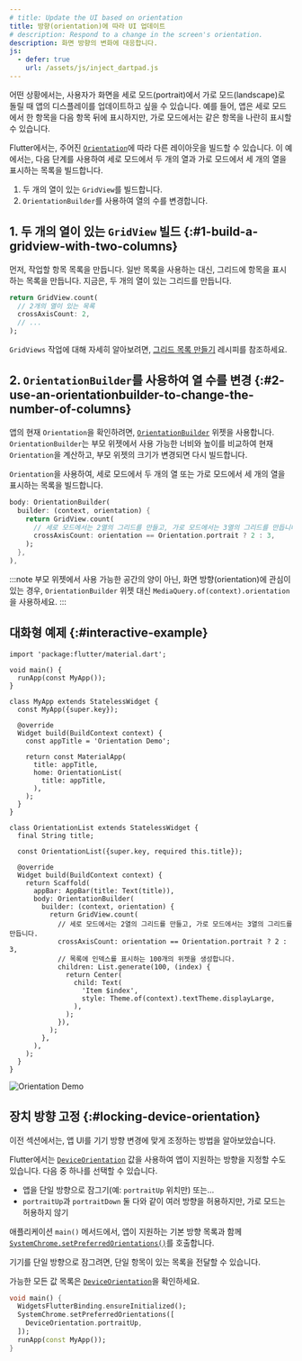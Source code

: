 ```yaml
---
# title: Update the UI based on orientation
title: 방향(orientation)에 따라 UI 업데이트
# description: Respond to a change in the screen's orientation.
description: 화면 방향의 변화에 ​​대응합니다.
js:
  - defer: true
    url: /assets/js/inject_dartpad.js
---
```


<?code-excerpt path-base="cookbook/design/orientation"?>

어떤 상황에서는, 사용자가 화면을 세로 모드(portrait)에서 가로 모드(landscape)로 돌릴 때
앱의 디스플레이를 업데이트하고 싶을 수 있습니다. 
예를 들어, 앱은 세로 모드에서 한 항목을 다음 항목 뒤에 표시하지만, 
가로 모드에서는 같은 항목을 나란히 표시할 수 있습니다.

Flutter에서는, 주어진 [`Orientation`][]에 따라 다른 레이아웃을 빌드할 수 있습니다. 
이 예에서는, 다음 단계를 사용하여 세로 모드에서 두 개의 열과 가로 모드에서 세 개의 열을 표시하는 목록을 빌드합니다.

  1. 두 개의 열이 있는 `GridView`를 빌드합니다.
  2. `OrientationBuilder`를 사용하여 열의 수를 변경합니다.

## 1. 두 개의 열이 있는 `GridView` 빌드 {:#1-build-a-gridview-with-two-columns}

먼저, 작업할 항목 목록을 만듭니다. 
일반 목록을 사용하는 대신, 그리드에 항목을 표시하는 목록을 만듭니다. 
지금은, 두 개의 열이 있는 그리드를 만듭니다.

<?code-excerpt "lib/partials.dart (GridViewCount)"?>
```dart
return GridView.count(
  // 2개의 열이 있는 목록
  crossAxisCount: 2,
  // ...
);
```

`GridViews` 작업에 대해 자세히 알아보려면, 
[그리드 목록 만들기][Creating a grid list] 레시피를 참조하세요.

## 2. `OrientationBuilder`를 사용하여 열 수를 변경 {:#2-use-an-orientationbuilder-to-change-the-number-of-columns}

앱의 현재 `Orientation`을 확인하려면, [`OrientationBuilder`][] 위젯을 사용합니다. 
`OrientationBuilder`는 부모 위젯에서 사용 가능한 너비와 높이를 비교하여 현재 `Orientation`을 계산하고, 
부모 위젯의 크기가 변경되면 다시 빌드합니다.

`Orientation`을 사용하여, 세로 모드에서 두 개의 열 또는 가로 모드에서 세 개의 열을 표시하는 목록을 빌드합니다.

<?code-excerpt "lib/partials.dart (OrientationBuilder)"?>
```dart
body: OrientationBuilder(
  builder: (context, orientation) {
    return GridView.count(
      // 세로 모드에서는 2열의 그리드를 만들고, 가로 모드에서는 3열의 그리드를 만듭니다.
      crossAxisCount: orientation == Orientation.portrait ? 2 : 3,
    );
  },
),
```

:::note
부모 위젯에서 사용 가능한 공간의 양이 아닌, 화면 방향(orientation)에 관심이 있는 경우, 
`OrientationBuilder` 위젯 대신 `MediaQuery.of(context).orientation`을 사용하세요.
:::

## 대화형 예제 {:#interactive-example}

<?code-excerpt "lib/main.dart"?>
```dartpad title="Flutter app orientation hands-on example in DartPad" run="true"
import 'package:flutter/material.dart';

void main() {
  runApp(const MyApp());
}

class MyApp extends StatelessWidget {
  const MyApp({super.key});

  @override
  Widget build(BuildContext context) {
    const appTitle = 'Orientation Demo';

    return const MaterialApp(
      title: appTitle,
      home: OrientationList(
        title: appTitle,
      ),
    );
  }
}

class OrientationList extends StatelessWidget {
  final String title;

  const OrientationList({super.key, required this.title});

  @override
  Widget build(BuildContext context) {
    return Scaffold(
      appBar: AppBar(title: Text(title)),
      body: OrientationBuilder(
        builder: (context, orientation) {
          return GridView.count(
            // 세로 모드에서는 2열의 그리드를 만들고, 가로 모드에서는 3열의 그리드를 만듭니다.
            crossAxisCount: orientation == Orientation.portrait ? 2 : 3,
            // 목록에 인덱스를 표시하는 100개의 위젯을 생성합니다.
            children: List.generate(100, (index) {
              return Center(
                child: Text(
                  'Item $index',
                  style: Theme.of(context).textTheme.displayLarge,
                ),
              );
            }),
          );
        },
      ),
    );
  }
}
```

<noscript>
  <img src="/assets/images/docs/cookbook/orientation.gif" alt="Orientation Demo" class="site-mobile-screenshot" />
</noscript>

## 장치 방향 고정 {:#locking-device-orientation}

이전 섹션에서는, 앱 UI를 기기 방향 변경에 맞게 조정하는 방법을 알아보았습니다.

Flutter에서는 [`DeviceOrientation`] 값을 사용하여 앱이 지원하는 방향을 지정할 수도 있습니다. 
다음 중 하나를 선택할 수 있습니다.

- 앱을 단일 방향으로 잠그기(예: `portraitUp` 위치만) 또는...
- `portraitUp`과 `portraitDown` 둘 다와 같이 여러 방향을 허용하지만, 가로 모드는 허용하지 않기

애플리케이션 `main()` 메서드에서, 
앱이 지원하는 기본 방향 목록과 함께 [`SystemChrome.setPreferredOrientations()`]를 호출합니다.

기기를 단일 방향으로 잠그려면, 단일 항목이 있는 목록을 전달할 수 있습니다.

가능한 모든 값 목록은 [`DeviceOrientation`]을 확인하세요.

<?code-excerpt "lib/orientation.dart (PreferredOrientations)"?>
```dart
void main() {
  WidgetsFlutterBinding.ensureInitialized();
  SystemChrome.setPreferredOrientations([
    DeviceOrientation.portraitUp,
  ]);
  runApp(const MyApp());
}
```


[Creating a grid list]: /cookbook/lists/grid-lists
[`DeviceOrientation`]: {{site.api}}/flutter/services/DeviceOrientation.html
[`OrientationBuilder`]: {{site.api}}/flutter/widgets/OrientationBuilder-class.html
[`Orientation`]: {{site.api}}/flutter/widgets/Orientation.html
[`SystemChrome.setPreferredOrientations()`]: {{site.api}}/flutter/services/SystemChrome/setPreferredOrientations.html
